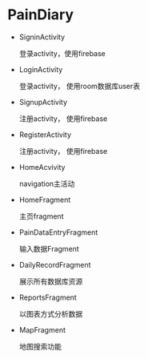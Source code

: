 # PainDiary

- SigninActivity

  登录activity，使用firebase

- LoginActivity

  登录activity， 使用room数据库user表

- SignupActivity

  注册activity， 使用firebase

- RegisterActivity

  注册activity， 使用firebase

- HomeAcvivity

  navigation主活动

- HomeFragment

  主页fragment

- PainDataEntryFragment

  输入数据Fragment

- DailyRecordFragment

  展示所有数据库资源

- ReportsFragment

  以图表方式分析数据

- MapFragment

  地图搜索功能